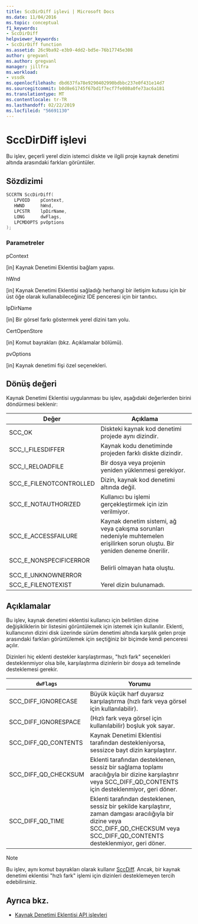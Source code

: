 ```yaml
---
title: SccDirDiff işlevi | Microsoft Docs
ms.date: 11/04/2016
ms.topic: conceptual
f1_keywords:
- SccDirDiff
helpviewer_keywords:
- SccDirDiff function
ms.assetid: 26c9ba92-e3b9-4dd2-bd5e-76b17745e308
author: gregvanl
ms.author: gregvanl
manager: jillfra
ms.workload:
- vssdk
ms.openlocfilehash: dbd637fa78e9290402990bdbbc237e0f431e14d7
ms.sourcegitcommit: b0d8e61745f67bd1f7ecf7fe080a0fe73ac6a181
ms.translationtype: MT
ms.contentlocale: tr-TR
ms.lasthandoff: 02/22/2019
ms.locfileid: "56691130"
---
```

# <a name="sccdirdiff-function"></a>SccDirDiff işlevi
Bu işlev, geçerli yerel dizin istemci diskte ve ilgili proje kaynak denetimi altında arasındaki farkları görüntüler.

## <a name="syntax"></a>Sözdizimi

```cpp
SCCRTN SccDirDiff(
   LPVOID    pContext,
   HWND      hWnd,
   LPCSTR    lpDirName,
   LONG      dwFlags,
   LPCMDOPTS pvOptions
);
```

### <a name="parameters"></a>Parametreler
 pContext

[in] Kaynak Denetimi Eklentisi bağlam yapısı.

 hWnd

[in] Kaynak Denetimi Eklentisi sağladığı herhangi bir iletişim kutusu için bir üst öğe olarak kullanabileceğiniz IDE penceresi için bir tanıtıcı.

 lpDirName

[in] Bir görsel farkı göstermek yerel dizini tam yolu.

 CertOpenStore

[in] Komut bayrakları (bkz. Açıklamalar bölümü).

 pvOptions

[in] Kaynak denetimi fişi özel seçenekleri.

## <a name="return-value"></a>Dönüş değeri
 Kaynak Denetimi Eklentisi uygulanması bu işlev, aşağıdaki değerlerden birini döndürmesi beklenir:

|Değer|Açıklama|
|-----------|-----------------|
|SCC_OK|Diskteki kaynak kod denetimi projede aynı dizindir.|
|SCC_I_FILESDIFFER|Kaynak kodu denetiminde projeden farklı diskte dizindir.|
|SCC_I_RELOADFILE|Bir dosya veya projenin yeniden yüklenmesi gerekiyor.|
|SCC_E_FILENOTCONTROLLED|Dizin, kaynak kod denetimi altında değil.|
|SCC_E_NOTAUTHORIZED|Kullanıcı bu işlemi gerçekleştirmek için izin verilmiyor.|
|SCC_E_ACCESSFAILURE|Kaynak denetim sistemi, ağ veya çakışma sorunları nedeniyle muhtemelen erişilirken sorun oluştu. Bir yeniden deneme önerilir.|
|SCC_E_NONSPECIFICERROR<br /><br /> SCC_E_UNKNOWNERROR|Belirli olmayan hata oluştu.|
|SCC_E_FILENOTEXIST|Yerel dizin bulunamadı.|

## <a name="remarks"></a>Açıklamalar
 Bu işlev, kaynak denetimi eklentisi kullanıcı için belirtilen dizine değişikliklerin bir listesini görüntülemek için istemek için kullanılır. Eklenti, kullanıcının dizini disk üzerinde sürüm denetimi altında karşılık gelen proje arasındaki farkları görüntülemek için seçtiğiniz bir biçimde kendi penceresi açılır.

 Dizinleri hiç eklenti destekler karşılaştırması, "hızlı fark" seçenekleri desteklenmiyor olsa bile, karşılaştırma dizinlerin bir dosya adı temelinde desteklemesi gerekir.

|`dwFlags`|Yorumu|
|---------------|--------------------|
|SCC_DIFF_IGNORECASE|Büyük küçük harf duyarsız karşılaştırma (hızlı fark veya görsel için kullanılabilir).|
|SCC_DIFF_IGNORESPACE|(Hızlı fark veya görsel için kullanılabilir) boşluk yok sayar.|
|SCC_DIFF_QD_CONTENTS|Kaynak Denetimi Eklentisi tarafından destekleniyorsa, sessizce bayt dizin karşılaştırır.|
|SCC_DIFF_QD_CHECKSUM|Eklenti tarafından desteklenen, sessiz bir sağlama toplamı aracılığıyla bir dizine karşılaştırır veya SCC_DIFF_QD_CONTENTS için desteklenmiyor, geri döner.|
|SCC_DIFF_QD_TIME|Eklenti tarafından desteklenen, sessiz bir şekilde karşılaştırır, zaman damgası aracılığıyla bir dizine veya SCC_DIFF_QD_CHECKSUM veya SCC_DIFF_QD_CONTENTS desteklenmiyor, geri döner.|

> [!NOTE]
>  Bu işlev, aynı komut bayrakları olarak kullanır [SccDiff](../extensibility/sccdiff-function.md). Ancak, bir kaynak denetimi eklentisi "hızlı fark" işlemi için dizinleri desteklemeyen tercih edebilirsiniz.

## <a name="see-also"></a>Ayrıca bkz.
- [Kaynak Denetimi Eklentisi API işlevleri](../extensibility/source-control-plug-in-api-functions.md)